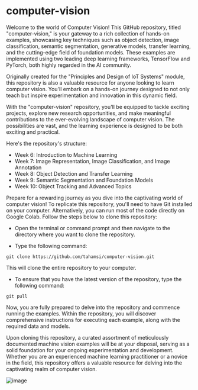 # computer-vision

Welcome to the world of Computer Vision! This GitHub repository, titled "computer-vision," is your gateway to a rich collection of hands-on examples, showcasing key techniques such as object detection, image classification, semantic segmentation, generative models, transfer learning, and the cutting-edge field of foundation models. These examples are implemented using two leading deep learning frameworks, TensorFlow and PyTorch, both highly regarded in the AI community.

Originally created for the "Principles and Design of IoT Systems" module, this repository is also a valuable resource for anyone looking to learn computer vision. You'll embark on a hands-on journey designed to not only teach but inspire experimentation and innovation in this dynamic field.

With the "computer-vision" repository, you'll be equipped to tackle exciting projects, explore new research opportunities, and make meaningful contributions to the ever-evolving landscape of computer vision. The possibilities are vast, and the learning experience is designed to be both exciting and practical.

Here's the repository's structure:

* Week 6: Introduction to Machine Learning
* Week 7: Image Representation, Image Classification, and Image Annotation
* Week 8: Object Detection and Transfer Learning
* Week 9: Semantic Segmentation and Foundation Models
* Week 10: Object Tracking and Advanced Topics

Prepare for a rewarding journey as you dive into the captivating world of computer vision!
To replicate this repository, you'll need to have Git installed on your computer. Alternatively, you can run most of the code directly on Google Colab. Follow the steps below to clone this repository:

* Open the terminal or command prompt and then navigate to the directory where you want to clone the repository.

* Type the following command:

```console
git clone https://github.com/tahamsi/computer-vision.git
```
This will clone the entire repository to your computer.

* To ensure that you have the latest version of the repository, type the following command:

```console
git pull
```
Now, you are fully prepared to delve into the repository and commence running the examples. Within the repository, you will discover comprehensive instructions for executing each example, along with the required data and models.

Upon cloning this repository, a curated assortment of meticulously documented machine vision examples will be at your disposal, serving as a solid foundation for your ongoing experimentation and development. Whether you are an experienced machine learning practitioner or a novice in the field, this repository offers a valuable resource for delving into the captivating realm of computer vision.

![image](https://github.com/tahamsi/Deep-Learning/assets/11609676/95cf4385-4f64-4de8-a7e3-98e7f61a6cd5)
